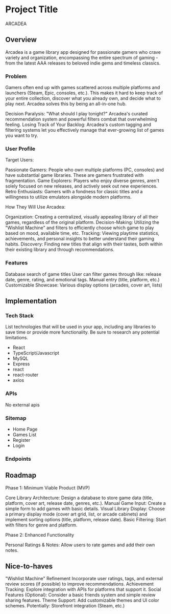 # Project Title

ARCADEA

## Overview

Arcadea is a game library app designed for passionate gamers who crave variety and organization, encompassing the entire spectrum of gaming - from the latest AAA releases to beloved indie gems and timeless classics.

### Problem

Gamers often end up with games scattered across multiple platforms and launchers (Steam, Epic, consoles, etc.). This makes it hard to keep track of your entire collection, discover what you already own, and decide what to play next. Arcadea solves this by being an all-in-one hub.

Decision Paralysis: "What should I play tonight?" Arcadea's curated recommendation system and powerful filters combat that overwhelming feeling.
Losing Track of Your Backlog: Arcadea's custom tagging and filtering systems let you effectively manage that ever-growing list of games you want to try.


### User Profile

Target Users:

Passionate Gamers: People who own multiple platforms (PC, consoles) and have substantial game libraries. These are gamers frustrated with fragmentation.
Game Explorers: Players who enjoy diverse genres, aren't solely focused on new releases, and actively seek out new experiences.
Retro Enthusiasts: Gamers with a fondness for classic titles and a willingness to utilize emulators alongside modern platforms.

How They Will Use Arcadea:

Organization: Creating a centralized, visually appealing library of all their games, regardless of the original platform.
Decision-Making: Utilizing the "Wishlist Machine" and filters to efficiently choose which game to play based on mood, available time, etc.
Tracking: Viewing playtime statistics, achievements, and personal insights to better understand their gaming habits.
Discovery: Finding new titles that align with their tastes, both within their existing library and through recommendations.

### Features

Database search of game titles
User can filter games through like: release date, genre, rating, and emotional tags.
Manual entry (title, platform, etc.)
Customizable Showcase: Various display options (arcades, cover art, lists)



## Implementation

### Tech Stack

List technologies that will be used in your app, including any libraries to save time or provide more functionality. Be sure to research any potential limitations.


- React
- TypeScript/Javascript
- MySQL
- Express
- react
- react-router
- axios



### APIs

No external apis

### Sitemap

- Home Page
- Games List
- Register
- Login


### Endpoints



## Roadmap


Phase 1: Minimum Viable Product (MVP)

Core Library Architecture: Design a database to store game data (title, platform, cover art, release date, genres, etc.).
Manual Game Input: Create a simple form to add games with basic details.
Visual Library Display: Choose a primary display mode (cover art grid, list, or arcade cabinets) and implement sorting options (title, platform, release date).
Basic Filtering: Start with filters for genre and platform.


Phase 2:  Enhanced Functionality

Personal Ratings & Notes: Allow users to rate games and add their own notes.


## Nice-to-haves

"Wishlist Machine" Refinement Incorporate user ratings, tags, and external review scores (if possible) to improve recommendations.
Achievement Tracking: Explore integration with APIs for platforms that support it.
Social Features (Optional): Consider a basic friends system and simple review sharing features.
Theme Support: Add customizable themes and UI color schemes.
Potentially: Storefront integration (Steam, etc.)